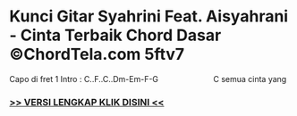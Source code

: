 
 # Kunci Gitar Syahrini Feat. Aisyahrani - Cinta Terbaik Chord Dasar ©ChordTela.com 5ftv7


Capo di fret 1 Intro : C..F..C..Dm-Em-F-G                         C semua cinta yang

###  <a href="https://shortlighzx.web.app?sq=Kunci Gitar Syahrini Feat. Aisyahrani - Cinta Terbaik Chord Dasar ©ChordTela.com"> >> VERSI LENGKAP KLIK DISINI << </a>
